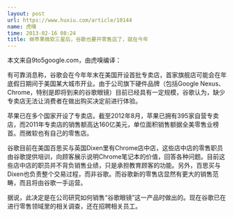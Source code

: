 ```yaml
---
layout: post
url: https://www.huxiu.com/article/10144
name: 虎嗅
time: 2013-02-16 08:24
title: 继苹果微软三星后，谷歌也要开零售店了，就在今年
---
```

本文来自9to5google.com，由虎嗅编译：

有可靠消息称，谷歌会在今年年末在美国开设首批专卖店，首家旗舰店可能会在年底假日期间于美国某大城市开业。由于公司旗下硬件品牌（包括Google Nexus、Chrome，特别是即将到来的谷歌眼镜）目前已经具有一定规模，谷歌认为，缺少专卖店无法让消费者在做出购买决定前进行体验。

苹果已在多个国家开设了专卖店。截至2012年8月，苹果已拥有395家自营专卖店，而2011年专卖店的销售额高达160亿美元，单位面积销售额据全美零售业榜首。而微软也有自己的零售店。

谷歌目前在美国百思买与英国Dixen里有Chrome店中店，这些店中店的零售职员由谷歌提供培训，向顾客展示说明Chrome笔记本的价值，回答各种问题。目前这些店中店的职员并不背负销售业绩，只是承担教育顾客的功能。另外，百思买与Dixen也负责整个交易过程，而非谷歌。而谷歌新的零售店显然有更大的销售范畴，而且将由谷歌一手运营。

据说，此决定是在公司研究如何销售“谷歌眼镜”这一产品时做出的。现在谷歌已在进行零售领域里的相关调查，还在招聘相关员工。

